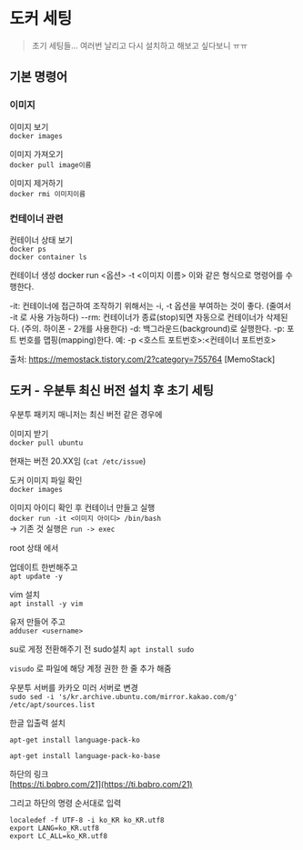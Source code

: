 # 도커 세팅

> 초기 세팅들... 여러번 날리고 다시 설치하고 해보고 싶다보니 ㅠㅠ


## 기본 명령어

### 이미지

이미지 보기     
`docker images`

이미지 가져오기    
`docker pull image이름`

이미지 제거하기    
`docker rmi 이미지이름`

### 컨테이너 관련

컨테이너 상태 보기   
`docker ps`   
`docker container ls`   


컨테이너 생성 
docker run <옵션> -t <이미지 이름> 이와 같은 형식으로 명령어를 수행한다.

-it: 컨테이너에 접근하여 조작하기 위해서는 -i, -t 옵션을 부여하는 것이 좋다. (줄여서 -it 로 사용 가능하다)
--rm: 컨테이너가 종료(stop)되면 자동으로 컨테이너가 삭제된다. (주의. 하이폰 - 2개를 사용한다)
-d: 백그라운드(background)로 실행한다.
-p: 포트 번호를 맵핑(mapping)한다.
예: -p <호스트 포트번호>:<컨테이너 포트번호>

출처: https://memostack.tistory.com/2?category=755764 [MemoStack]

## 도커 - 우분투 최신 버전 설치 후 초기 세팅

우분투 패키지 매니저는 최신 버전 같은 경우에 

이미지 받기   
`docker pull ubuntu`

현재는 버전 20.XX임 (`cat /etc/issue`)

도커 이미지 파일 확인    
`docker images`

이미지 아이디 확인 후 컨테이너 만들고 실행    
`docker run -it <이미지 아이디> /bin/bash`  
-> 기존 것 실행은 `run -> exec`

root 상태 에서   

업데이트 한번해주고   
`apt update -y `

vim 설치   
`apt install -y vim`

유저 만들어 주고    
`adduser <username>`

su로 게정 전환해주기 전 sudo설치
`apt install sudo `

`visudo` 로 파일에 해당 계정 권한 한 줄 추가 해줌

우분투 서버를 카카오 미러 서버로 변경   
`sudo sed -i 's/kr.archive.ubuntu.com/mirror.kakao.com/g' /etc/apt/sources.list`

한글 입출력 설치 

`apt-get install language-pack-ko`

`apt-get install language-pack-ko-base`

하단의 링크    
[https://ti.bqbro.com/21](https://ti.bqbro.com/21)

그리고 하단의 명령 순서대로 입력     

`localedef -f UTF-8 -i ko_KR ko_KR.utf8`   
`export LANG=ko_KR.utf8`   
`export LC_ALL=ko_KR.utf8`    



